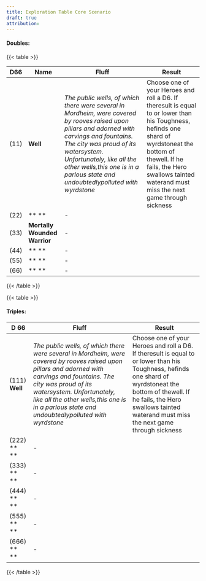 ```yaml
---
title: Exploration Table Core Scenario
draft: true
attribution: 
---
```

  


#### Doubles:
{{< table >}}

|  D66  | Name | Fluff | Result |
| - | - | - | - |
| (11) | **Well** | *The public wells, of which there were several in Mordheim, were covered by rooves raised upon pillars and adorned with carvings and fountains. The city was proud of its watersystem. Unfortunately, like all the other wells,this one is in a parlous state and undoubtedlypolluted with wyrdstone* | Choose one of your Heroes and roll a D6. If theresult is equal to or lower than his Toughness, hefinds one shard of wyrdstoneat the bottom of thewell. If he fails, the Hero swallows tainted waterand must miss the next game through sickness |
| (22) | ** ** | - |
| (33) | **Mortally Wounded Warrior** | - |
| (44) | ** ** | - |
| (55) | ** ** | - |
| (66) | ** ** | - |
{{< /table >}}

{{< table >}}
#### Triples:
|  D 66  | Fluff | Result |
| --------- | - | - |
| (111) **Well** | *The public wells, of which there were several in Mordheim, were covered by rooves raised upon pillars and adorned with carvings and fountains. The city was proud of its watersystem. Unfortunately, like all the other wells,this one is in a parlous state and undoubtedlypolluted with wyrdstone* | Choose one of your Heroes and roll a D6. If theresult is equal to or lower than his Toughness, hefinds one shard of wyrdstoneat the bottom of thewell. If he fails, the Hero swallows tainted waterand must miss the next game through sickness |
| (222) ** ** | - |
| (333) ** ** | - |
| (444) ** ** | - |
| (555) ** ** | - |
| (666) ** ** | - |
{{< /table >}}